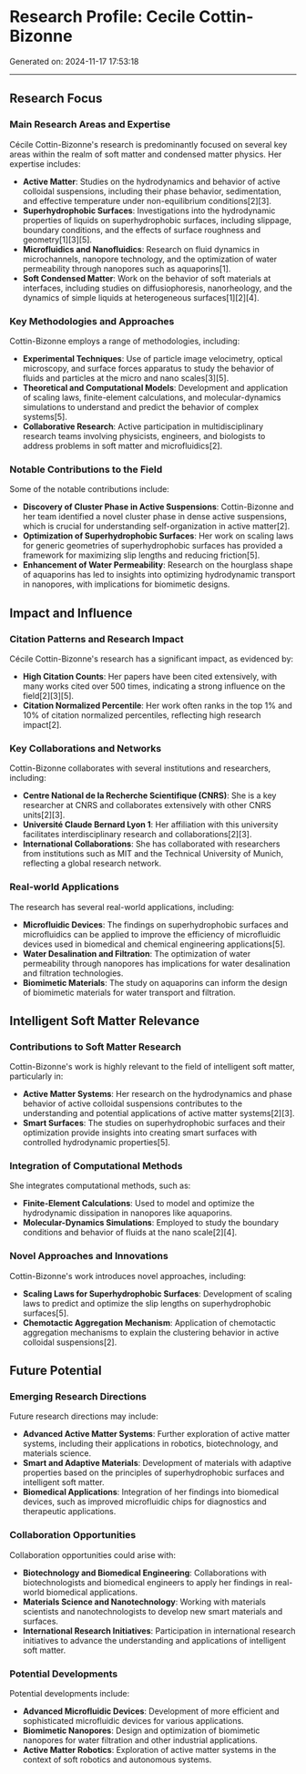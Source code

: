# Research Profile: Cecile Cottin-Bizonne

Generated on: 2024-11-17 17:53:18

---

## Research Focus

### Main Research Areas and Expertise
Cécile Cottin-Bizonne's research is predominantly focused on several key areas within the realm of soft matter and condensed matter physics. Her expertise includes:

- **Active Matter**: Studies on the hydrodynamics and behavior of active colloidal suspensions, including their phase behavior, sedimentation, and effective temperature under non-equilibrium conditions[2][3].
- **Superhydrophobic Surfaces**: Investigations into the hydrodynamic properties of liquids on superhydrophobic surfaces, including slippage, boundary conditions, and the effects of surface roughness and geometry[1][3][5].
- **Microfluidics and Nanofluidics**: Research on fluid dynamics in microchannels, nanopore technology, and the optimization of water permeability through nanopores such as aquaporins[1].
- **Soft Condensed Matter**: Work on the behavior of soft materials at interfaces, including studies on diffusiophoresis, nanorheology, and the dynamics of simple liquids at heterogeneous surfaces[1][2][4].

### Key Methodologies and Approaches
Cottin-Bizonne employs a range of methodologies, including:

- **Experimental Techniques**: Use of particle image velocimetry, optical microscopy, and surface forces apparatus to study the behavior of fluids and particles at the micro and nano scales[3][5].
- **Theoretical and Computational Models**: Development and application of scaling laws, finite-element calculations, and molecular-dynamics simulations to understand and predict the behavior of complex systems[5].
- **Collaborative Research**: Active participation in multidisciplinary research teams involving physicists, engineers, and biologists to address problems in soft matter and microfluidics[2].

### Notable Contributions to the Field
Some of the notable contributions include:

- **Discovery of Cluster Phase in Active Suspensions**: Cottin-Bizonne and her team identified a novel cluster phase in dense active suspensions, which is crucial for understanding self-organization in active matter[2].
- **Optimization of Superhydrophobic Surfaces**: Her work on scaling laws for generic geometries of superhydrophobic surfaces has provided a framework for maximizing slip lengths and reducing friction[5].
- **Enhancement of Water Permeability**: Research on the hourglass shape of aquaporins has led to insights into optimizing hydrodynamic transport in nanopores, with implications for biomimetic designs.

## Impact and Influence

### Citation Patterns and Research Impact
Cécile Cottin-Bizonne's research has a significant impact, as evidenced by:

- **High Citation Counts**: Her papers have been cited extensively, with many works cited over 500 times, indicating a strong influence on the field[2][3][5].
- **Citation Normalized Percentile**: Her work often ranks in the top 1% and 10% of citation normalized percentiles, reflecting high research impact[2].

### Key Collaborations and Networks
Cottin-Bizonne collaborates with several institutions and researchers, including:

- **Centre National de la Recherche Scientifique (CNRS)**: She is a key researcher at CNRS and collaborates extensively with other CNRS units[2][3].
- **Université Claude Bernard Lyon 1**: Her affiliation with this university facilitates interdisciplinary research and collaborations[2][3].
- **International Collaborations**: She has collaborated with researchers from institutions such as MIT and the Technical University of Munich, reflecting a global research network.

### Real-world Applications
The research has several real-world applications, including:

- **Microfluidic Devices**: The findings on superhydrophobic surfaces and microfluidics can be applied to improve the efficiency of microfluidic devices used in biomedical and chemical engineering applications[5].
- **Water Desalination and Filtration**: The optimization of water permeability through nanopores has implications for water desalination and filtration technologies.
- **Biomimetic Materials**: The study on aquaporins can inform the design of biomimetic materials for water transport and filtration.

## Intelligent Soft Matter Relevance

### Contributions to Soft Matter Research
Cottin-Bizonne's work is highly relevant to the field of intelligent soft matter, particularly in:

- **Active Matter Systems**: Her research on the hydrodynamics and phase behavior of active colloidal suspensions contributes to the understanding and potential applications of active matter systems[2][3].
- **Smart Surfaces**: The studies on superhydrophobic surfaces and their optimization provide insights into creating smart surfaces with controlled hydrodynamic properties[5].

### Integration of Computational Methods
She integrates computational methods, such as:

- **Finite-Element Calculations**: Used to model and optimize the hydrodynamic dissipation in nanopores like aquaporins.
- **Molecular-Dynamics Simulations**: Employed to study the boundary conditions and behavior of fluids at the nano scale[2][4].

### Novel Approaches and Innovations
Cottin-Bizonne's work introduces novel approaches, including:

- **Scaling Laws for Superhydrophobic Surfaces**: Development of scaling laws to predict and optimize the slip lengths on superhydrophobic surfaces[5].
- **Chemotactic Aggregation Mechanism**: Application of chemotactic aggregation mechanisms to explain the clustering behavior in active colloidal suspensions[2].

## Future Potential

### Emerging Research Directions
Future research directions may include:

- **Advanced Active Matter Systems**: Further exploration of active matter systems, including their applications in robotics, biotechnology, and materials science.
- **Smart and Adaptive Materials**: Development of materials with adaptive properties based on the principles of superhydrophobic surfaces and intelligent soft matter.
- **Biomedical Applications**: Integration of her findings into biomedical devices, such as improved microfluidic chips for diagnostics and therapeutic applications.

### Collaboration Opportunities
Collaboration opportunities could arise with:

- **Biotechnology and Biomedical Engineering**: Collaborations with biotechnologists and biomedical engineers to apply her findings in real-world biomedical applications.
- **Materials Science and Nanotechnology**: Working with materials scientists and nanotechnologists to develop new smart materials and surfaces.
- **International Research Initiatives**: Participation in international research initiatives to advance the understanding and applications of intelligent soft matter.

### Potential Developments
Potential developments include:

- **Advanced Microfluidic Devices**: Development of more efficient and sophisticated microfluidic devices for various applications.
- **Biomimetic Nanopores**: Design and optimization of biomimetic nanopores for water filtration and other industrial applications.
- **Active Matter Robotics**: Exploration of active matter systems in the context of soft robotics and autonomous systems.